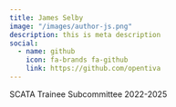 ```yaml
---
title: James Selby
image: "/images/author-js.png"
description: this is meta description
social:
  - name: github
    icon: fa-brands fa-github
    link: https://github.com/opentiva
---
```

SCATA Trainee Subcommittee 2022-2025
